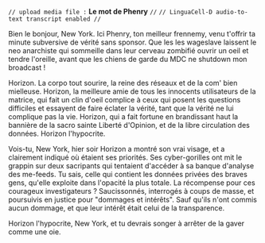 ﻿`// upload media file :` **Le mot de Phenry** `//`
`// LinguaCell-D audio-to-text transcript enabled //`

Bien le bonjour, New York. Ici Phenry, ton meilleur frennemy, venu t'offrir ta minute subversive de vérité sans sponsor. Que les les wageslave laissent le neo anarchiste qui sommeille dans leur cerveau zombifié ouvrir un oeil et tendre l'oreille, avant que les chiens de garde du MDC ne shutdown mon broadcast !

Horizon. La corpo tout sourire, la reine des réseaux et de la com' bien mielleuse. Horizon, la meilleure amie de tous les innocents utilisateurs de la matrice, qui fait un clin d'oeil complice à ceux qui posent les questions difficiles et essayent de faire éclater la vérité, tant que la vérité ne lui complique pas la vie. Horizon, qui a fait fortune en brandissant haut la bannière de la sacro sainte Liberté d'Opinion, et de la libre circulation des données. Horizon l'hypocrite.

Vois-tu, New York, hier soir Horizon a montré son vrai visage, et a clairement indiqué où étaient ses priorités. Ses cyber-gorilles ont mit le grappin sur deux sacripants qui tentaient d'accéder à sa banque d'analyse des me-feeds. Tu sais, celle qui contient les données privées des braves gens, qu'elle exploite dans l'opacité la plus totale. La récompense pour ces courageux investigateurs ? Saucissonnés, interrogés à coups de masse, et poursuivis en justice pour "dommages et intérêts". Sauf qu'ils n'ont commis aucun dommage, et que leur intérêt était celui de la transparence. 

Horizon l'hypocrite, New York, et tu devrais songer à arrêter de la gaver comme une oie.
